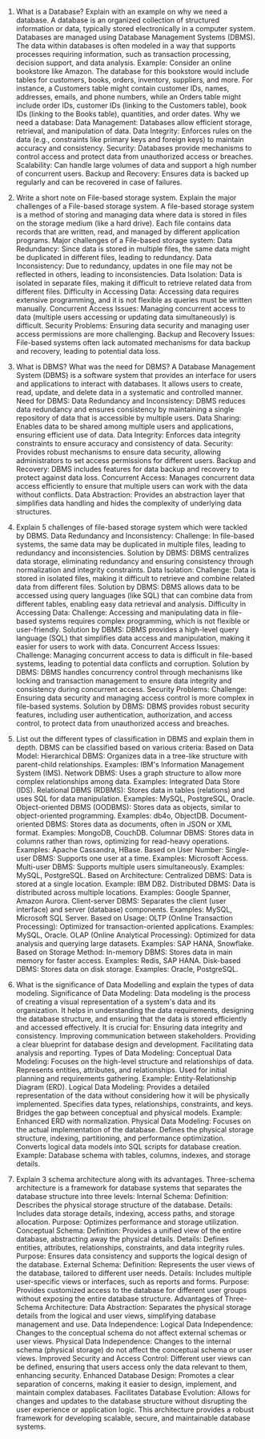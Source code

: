 1. What is a Database? Explain with an example on why we need a database.
A database is an organized collection of structured information or data, typically stored electronically in a computer system. Databases are managed using Database Management Systems (DBMS). The data within databases is often modeled in a way that supports processes requiring information, such as transaction processing, decision support, and data analysis.
Example:
Consider an online bookstore like Amazon. The database for this bookstore would include tables for customers, books, orders, inventory, suppliers, and more. For instance, a Customers table might contain customer IDs, names, addresses, emails, and phone numbers, while an Orders table might include order IDs, customer IDs (linking to the Customers table), book IDs (linking to the Books table), quantities, and order dates.
Why we need a database:
Data Management: Databases allow efficient storage, retrieval, and manipulation of data.
Data Integrity: Enforces rules on the data (e.g., constraints like primary keys and foreign keys) to maintain accuracy and consistency.
Security: Databases provide mechanisms to control access and protect data from unauthorized access or breaches.
Scalability: Can handle large volumes of data and support a high number of concurrent users.
Backup and Recovery: Ensures data is backed up regularly and can be recovered in case of failures.


2. Write a short note on File-based storage system. Explain the major challenges of a File-based storage system.
A file-based storage system is a method of storing and managing data where data is stored in files on the storage medium (like a hard drive). Each file contains data records that are written, read, and managed by different application programs.
Major challenges of a File-based storage system:
Data Redundancy: Since data is stored in multiple files, the same data might be duplicated in different files, leading to redundancy.
Data Inconsistency: Due to redundancy, updates in one file may not be reflected in others, leading to inconsistencies.
Data Isolation: Data is isolated in separate files, making it difficult to retrieve related data from different files.
Difficulty in Accessing Data: Accessing data requires extensive programming, and it is not flexible as queries must be written manually.
Concurrent Access Issues: Managing concurrent access to data (multiple users accessing or updating data simultaneously) is difficult.
Security Problems: Ensuring data security and managing user access permissions are more challenging.
Backup and Recovery Issues: File-based systems often lack automated mechanisms for data backup and recovery, leading to potential data loss.

3. What is DBMS? What was the need for DBMS?
A Database Management System (DBMS) is a software system that provides an interface for users and applications to interact with databases. It allows users to create, read, update, and delete data in a systematic and controlled manner.
Need for DBMS:
Data Redundancy and Inconsistency: DBMS reduces data redundancy and ensures consistency by maintaining a single repository of data that is accessible by multiple users.
Data Sharing: Enables data to be shared among multiple users and applications, ensuring efficient use of data.
Data Integrity: Enforces data integrity constraints to ensure accuracy and consistency of data.
Security: Provides robust mechanisms to ensure data security, allowing administrators to set access permissions for different users.
Backup and Recovery: DBMS includes features for data backup and recovery to protect against data loss.
Concurrent Access: Manages concurrent data access efficiently to ensure that multiple users can work with the data without conflicts.
Data Abstraction: Provides an abstraction layer that simplifies data handling and hides the complexity of underlying data structures.

4. Explain 5 challenges of file-based storage system which were tackled by DBMS.
Data Redundancy and Inconsistency:
Challenge: In file-based systems, the same data may be duplicated in multiple files, leading to redundancy and inconsistencies.
Solution by DBMS: DBMS centralizes data storage, eliminating redundancy and ensuring consistency through normalization and integrity constraints.
Data Isolation:
Challenge: Data is stored in isolated files, making it difficult to retrieve and combine related data from different files.
Solution by DBMS: DBMS allows data to be accessed using query languages (like SQL) that can combine data from different tables, enabling easy data retrieval and analysis.
Difficulty in Accessing Data:
Challenge: Accessing and manipulating data in file-based systems requires complex programming, which is not flexible or user-friendly.
Solution by DBMS: DBMS provides a high-level query language (SQL) that simplifies data access and manipulation, making it easier for users to work with data.
Concurrent Access Issues:
Challenge: Managing concurrent access to data is difficult in file-based systems, leading to potential data conflicts and corruption.
Solution by DBMS: DBMS handles concurrency control through mechanisms like locking and transaction management to ensure data integrity and consistency during concurrent access.
Security Problems:
Challenge: Ensuring data security and managing access control is more complex in file-based systems.
Solution by DBMS: DBMS provides robust security features, including user authentication, authorization, and access control, to protect data from unauthorized access and breaches.

5. List out the different types of classification in DBMS and explain them in depth.
DBMS can be classified based on various criteria:
Based on Data Model:
Hierarchical DBMS: Organizes data in a tree-like structure with parent-child relationships. Examples: IBM's Information Management System (IMS).
Network DBMS: Uses a graph structure to allow more complex relationships among data. Examples: Integrated Data Store (IDS).
Relational DBMS (RDBMS): Stores data in tables (relations) and uses SQL for data manipulation. Examples: MySQL, PostgreSQL, Oracle.
Object-oriented DBMS (OODBMS): Stores data as objects, similar to object-oriented programming. Examples: db4o, ObjectDB.
Document-oriented DBMS: Stores data as documents, often in JSON or XML format. Examples: MongoDB, CouchDB.
Columnar DBMS: Stores data in columns rather than rows, optimizing for read-heavy operations. Examples: Apache Cassandra, HBase.
Based on User Number:
Single-user DBMS: Supports one user at a time. Examples: Microsoft Access.
Multi-user DBMS: Supports multiple users simultaneously. Examples: MySQL, PostgreSQL.
Based on Architecture:
Centralized DBMS: Data is stored at a single location. Example: IBM DB2.
Distributed DBMS: Data is distributed across multiple locations. Examples: Google Spanner, Amazon Aurora.
Client-server DBMS: Separates the client (user interface) and server (database) components. Examples: MySQL, Microsoft SQL Server.
Based on Usage:
OLTP (Online Transaction Processing): Optimized for transaction-oriented applications. Examples: MySQL, Oracle.
OLAP (Online Analytical Processing): Optimized for data analysis and querying large datasets. Examples: SAP HANA, Snowflake.
Based on Storage Method:
In-memory DBMS: Stores data in main memory for faster access. Examples: Redis, SAP HANA.
Disk-based DBMS: Stores data on disk storage. Examples: Oracle, PostgreSQL.

6. What is the significance of Data Modelling and explain the types of data modeling.
Significance of Data Modeling:
Data modeling is the process of creating a visual representation of a system's data and its organization. It helps in understanding the data requirements, designing the database structure, and ensuring that the data is stored efficiently and accessed effectively. It is crucial for:
Ensuring data integrity and consistency.
Improving communication between stakeholders.
Providing a clear blueprint for database design and development.
Facilitating data analysis and reporting.
Types of Data Modeling:
Conceptual Data Modeling:
Focuses on the high-level structure and relationships of data.
Represents entities, attributes, and relationships.
Used for initial planning and requirements gathering.
Example: Entity-Relationship Diagram (ERD).
Logical Data Modeling:
Provides a detailed representation of the data without considering how it will be physically implemented.
Specifies data types, relationships, constraints, and keys.
Bridges the gap between conceptual and physical models.
Example: Enhanced ERD with normalization.
Physical Data Modeling:
Focuses on the actual implementation of the database.
Defines the physical storage structure, indexing, partitioning, and performance optimization.
Converts logical data models into SQL scripts for database creation.
Example: Database schema with tables, columns, indexes, and storage details.

7. Explain 3 schema architecture along with its advantages.
Three-schema architecture is a framework for database systems that separates the database structure into three levels:
Internal Schema:
Definition: Describes the physical storage structure of the database.
Details: Includes data storage details, indexing, access paths, and storage allocation.
Purpose: Optimizes performance and storage utilization.
Conceptual Schema:
Definition: Provides a unified view of the entire database, abstracting away the physical details.
Details: Defines entities, attributes, relationships, constraints, and data integrity rules.
Purpose: Ensures data consistency and supports the logical design of the database.
External Schema:
Definition: Represents the user views of the database, tailored to different user needs.
Details: Includes multiple user-specific views or interfaces, such as reports and forms.
Purpose: Provides customized access to the database for different user groups without exposing the entire database structure.
Advantages of Three-Schema Architecture:
Data Abstraction:
Separates the physical storage details from the logical and user views, simplifying database management and use.
Data Independence:
Logical Data Independence: Changes to the conceptual schema do not affect external schemas or user views.
Physical Data Independence: Changes to the internal schema (physical storage) do not affect the conceptual schema or user views.
Improved Security and Access Control:
Different user views can be defined, ensuring that users access only the data relevant to them, enhancing security.
Enhanced Database Design:
Promotes a clear separation of concerns, making it easier to design, implement, and maintain complex databases.
Facilitates Database Evolution:
Allows for changes and updates to the database structure without disrupting the user experience or application logic.
This architecture provides a robust framework for developing scalable, secure, and maintainable database systems.
